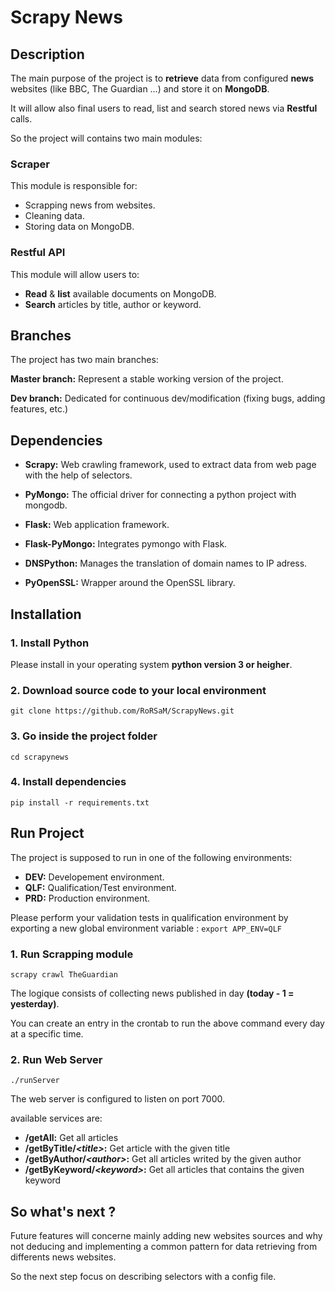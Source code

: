# Scrapy News

## Description
The main purpose of the project is to **retrieve** data from configured **news** websites (like BBC, The Guardian …) and store it on **MongoDB**.

It will allow also final users to read, list and search stored news via **Restful** calls.

So the project will contains two main modules: 

### Scraper
This module is responsible for:

*  Scrapping news from websites.
*  Cleaning data.
*  Storing data on MongoDB.

		
### Restful API
This module will allow users to:

*	**Read** & **list** available documents on MongoDB.
*	**Search** articles by title, author or keyword.
		
## Branches
The project has two main branches: 
	
**Master branch:** Represent a stable working version of the project.
	
**Dev branch:** Dedicated for continuous dev/modification (fixing bugs, adding features, etc.)
	
## Dependencies

*	**Scrapy:** Web crawling framework, used to extract data from web page with the help of selectors.
		
*	**PyMongo:** The official driver for connecting a python project with mongodb.
		
*	**Flask:** Web application framework.
		
*	**Flask-PyMongo:** Integrates pymongo with Flask.
		
*	**DNSPython:** Manages the translation of domain names to IP adress.
		
*	**PyOpenSSL:** Wrapper around the OpenSSL library.

## Installation
### 1.	Install Python
Please install in your operating system **python version 3 or heigher**.

### 2.	Download source code to your local environment
`git clone https://github.com/RoRSaM/ScrapyNews.git`

### 3.	Go inside the project folder
`cd scrapynews`

### 4.	Install dependencies
`pip install -r requirements.txt`
		
## Run Project
The project is supposed to run in one of the following environments: 

*	__DEV:__ Developement environment.
*	__QLF:__ Qualification/Test environment.
*	__PRD:__ Production environment.

Please perform your validation tests in qualification environment by exporting a new global environment variable : 
`export APP_ENV=QLF`

### 1.	Run Scrapping module
`scrapy crawl TheGuardian`

The logique consists of collecting news published in day **(today - 1 = yesterday)**.

You can create an entry in the crontab to run the above command every day at a specific time.
	
### 2.	Run Web Server
`./runServer`

The web server is configured to listen on port 7000.

available services are:

*	__/getAll:__		Get all articles
*	__/getByTitle/*<title\>*:__ Get article with the given title
*	__/getByAuthor/*<author\>*:__ Get all articles writed by the given author
*	__/getByKeyword/*<keyword\>*:__ Get all articles that contains the given keyword

## So what's next ?
Future features will concerne mainly adding new websites sources and why not deducing and implementing a common pattern for data retrieving from differents news websites.

So the next step focus on describing selectors with a config file.
